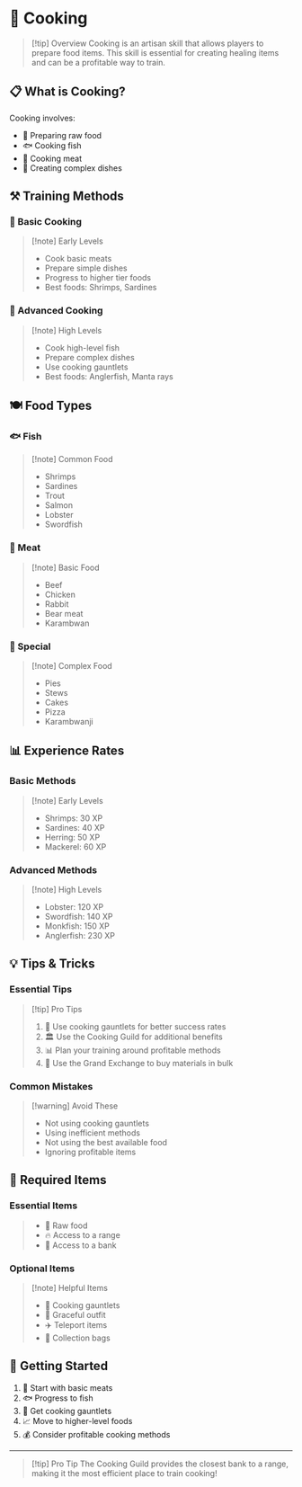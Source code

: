 # 🍳 Cooking

> [!tip] Overview
> Cooking is an artisan skill that allows players to prepare food items. This skill is essential for creating healing items and can be a profitable way to train.

## 📋 What is Cooking?

Cooking involves:
- 🍳 Preparing raw food
- 🐟 Cooking fish
- 🥩 Cooking meat
- 🥘 Creating complex dishes

## ⚒️ Training Methods

<div class="grid grid-cols-1 md:grid-cols-2 gap-4">
<div>

### 🍳 Basic Cooking
> [!note] Early Levels
> - Cook basic meats
> - Prepare simple dishes
> - Progress to higher tier foods
> - Best foods: Shrimps, Sardines

</div>
<div>

### 🍳 Advanced Cooking
> [!note] High Levels
> - Cook high-level fish
> - Prepare complex dishes
> - Use cooking gauntlets
> - Best foods: Anglerfish, Manta rays

</div>
</div>

## 🍽️ Food Types

<div class="grid grid-cols-1 md:grid-cols-3 gap-4">
<div>

### 🐟 Fish
> [!note] Common Food
> - Shrimps
> - Sardines
> - Trout
> - Salmon
> - Lobster
> - Swordfish

</div>
<div>

### 🥩 Meat
> [!note] Basic Food
> - Beef
> - Chicken
> - Rabbit
> - Bear meat
> - Karambwan

</div>
<div>

### 🥘 Special
> [!note] Complex Food
> - Pies
> - Stews
> - Cakes
> - Pizza
> - Karambwanji

</div>
</div>

## 📊 Experience Rates

<div class="grid grid-cols-1 md:grid-cols-2 gap-4">
<div>

### Basic Methods
> [!note] Early Levels
> - Shrimps: 30 XP
> - Sardines: 40 XP
> - Herring: 50 XP
> - Mackerel: 60 XP

</div>
<div>

### Advanced Methods
> [!note] High Levels
> - Lobster: 120 XP
> - Swordfish: 140 XP
> - Monkfish: 150 XP
> - Anglerfish: 230 XP

</div>
</div>

## 💡 Tips & Tricks

<div class="grid grid-cols-1 md:grid-cols-2 gap-4">
<div>

### Essential Tips
> [!tip] Pro Tips
> 1. 🧤 Use cooking gauntlets for better success rates
> 2. 🏛️ Use the Cooking Guild for additional benefits
> 3. 📊 Plan your training around profitable methods
> 4. 🏪 Use the Grand Exchange to buy materials in bulk

</div>
<div>

### Common Mistakes
> [!warning] Avoid These
> - Not using cooking gauntlets
> - Using inefficient methods
> - Not using the best available food
> - Ignoring profitable items

</div>
</div>

## 🎒 Required Items

<div class="grid grid-cols-1 md:grid-cols-2 gap-4">
<div>

### Essential Items
> - 🍳 Raw food
> - 🔥 Access to a range
> - 🏦 Access to a bank

</div>
<div>

### Optional Items
> [!note] Helpful Items
> - 🧤 Cooking gauntlets
> - 🏃 Graceful outfit
> - ✈️ Teleport items
> - 🎒 Collection bags

</div>
</div>

## 🚀 Getting Started

1. 🍳 Start with basic meats
2. 🐟 Progress to fish
3. 🧤 Get cooking gauntlets
4. 📈 Move to higher-level foods
5. 💰 Consider profitable cooking methods

---

> [!tip] Pro Tip
> The Cooking Guild provides the closest bank to a range, making it the most efficient place to train cooking! 